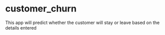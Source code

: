 # customer_churn
This app will predict whether the customer will stay or leave based on the details entered
